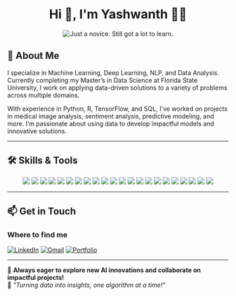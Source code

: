 <h1 align="center">Hi 👋, I'm Yashwanth 👨‍💻</h1>
<p align="center">
  <img src="https://readme-typing-svg.herokuapp.com?color=%2336BCF7&size=16&center=true&vCenter=true&width=485&lines=I'm+a+Data+Scientist+and+AI+enthusiast.;and+also+a+Data+Analyst+📊;🔍+I+analyze+data+to+uncover+insights+and+solutions.+🤖" alt="Just a novice. Still got a lot to learn." />
</p>

## 🚀 About Me
I specialize in Machine Learning, Deep Learning, NLP, and Data Analysis. Currently completing my Master’s in Data Science at Florida State University, I work on applying data-driven solutions to a variety of problems across multiple domains.

With experience in Python, R, TensorFlow, and SQL, I've worked on projects in medical image analysis, sentiment analysis, predictive modeling, and more. I’m passionate about using data to develop impactful models and innovative solutions.

---

## 🛠️ Skills & Tools  
<p align="center">
  <img src="https://img.shields.io/badge/Python-3776AB?style=for-the-badge&logo=python&logoColor=white" />
  <img src="https://img.shields.io/badge/R-276DC3?style=for-the-badge&logo=r&logoColor=white" />
  <img src="https://img.shields.io/badge/Java-007396?style=for-the-badge&logo=java&logoColor=white" />
  <img src="https://img.shields.io/badge/MySQL-4479A1?style=for-the-badge&logo=mysql&logoColor=white" />
  <img src="https://img.shields.io/badge/Microsoft%20SQL%20Server-CC2927?style=for-the-badge&logo=microsoft%20sql%20server&logoColor=white" />
  <img src="https://img.shields.io/badge/MongoDB-47A248?style=for-the-badge&logo=mongodb&logoColor=white" />
  <img src="https://img.shields.io/badge/PostgreSQL-336791?style=for-the-badge&logo=postgresql&logoColor=white" />
  <img src="https://img.shields.io/badge/TensorFlow-FF6F00?style=for-the-badge&logo=tensorflow&logoColor=white" />
  <img src="https://img.shields.io/badge/Keras-D00000?style=for-the-badge&logo=keras&logoColor=white" />
  <img src="https://img.shields.io/badge/OpenCV-5C3EE8?style=for-the-badge&logo=opencv&logoColor=white" />
  <img src="https://img.shields.io/badge/Scikit--learn-F7931E?style=for-the-badge&logo=scikit-learn&logoColor=white" />
  <img src="https://img.shields.io/badge/Deep%20Learning(CNN)-FF6F00?style=for-the-badge&logo=pytorch&logoColor=white" />
  <img src="https://img.shields.io/badge/NLP-007ACC?style=for-the-badge&logo=spacy&logoColor=white" />
  <img src="https://img.shields.io/badge/LLMs-800080?style=for-the-badge&logo=openai&logoColor=white" />
  <img src="https://img.shields.io/badge/Data%20Augmentation-00C853?style=for-the-badge&logo=scikitlearn&logoColor=white" />
  <img src="https://img.shields.io/badge/Docker-2496ED?style=for-the-badge&logo=docker&logoColor=white" />
  <img src="https://img.shields.io/badge/Kubernetes-326CE5?style=for-the-badge&logo=kubernetes&logoColor=white" />
  <img src="https://img.shields.io/badge/Git-F05032?style=for-the-badge&logo=git&logoColor=white" />
  <img src="https://img.shields.io/badge/DSA-008080?style=for-the-badge&logo=algorithms&logoColor=white" />
  <img src="https://img.shields.io/badge/Linux-FCC624?style=for-the-badge&logo=linux&logoColor=black" />
  <img src="https://img.shields.io/badge/Generative%20AI-ff69b4?style=for-the-badge&logo=openai&logoColor=white" />
  <img src="https://img.shields.io/badge/Data%20Visualization-ffcc00?style=for-the-badge&logo=tableau&logoColor=white" />
</p>

---

## 📫 Get in Touch
### Where to find me
[![LinkedIn](https://img.shields.io/badge/linkedin-%230077B5.svg?&style=for-the-badge&logo=linkedin&logoColor=white)](https://www.linkedin.com/in/yashwanthgowram)
[![Gmail](https://img.shields.io/badge/Gmail-%23D44638.svg?&style=for-the-badge&logo=gmail&logoColor=white)](mailto:yashwanthgowram@gmail.com)
[![Portfolio](https://img.shields.io/badge/Portfolio-%23000000.svg?&style=for-the-badge&logo=github&logoColor=white)](https://www.datascienceportfol.io/yashwanthgowram)



---

🚀 **Always eager to explore new AI innovations and collaborate on impactful projects!**  
🤖 *"Turning data into insights, one algorithm at a time!"*
